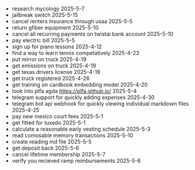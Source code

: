 - research mycology 2025-5-7
- jailbreak switch 2025-5-15
- cancel renters insurance through usaa 2025-5-5
- return gfiber equipment 2025-5-10
- cancel all recurring payments on twistai bank account 2025-5-10
- pay electric bill 2025-5-5
- sign up for piano lessons 2025-4-12
- find a way to learn tennis competatively 2025-4-23
- put mirror on truck 2025-4-19
- get emissions on truck 2025-4-19 
- get texas drivers license 2025-4-19 
- get truck registered 2025-4-26
- get training on cardbook embedding model 2025-4-20
- look into plfa agda https://plfa.github.io/ 2025-5-4 
- telegram support for quickly adding expenses 2025-4-30
- telegram bot api webhook for quickly viewing individual markdown files 2025-4-25
- pay new mexico court fees 2025-5-1
- get fitted for tuxedo 2025-5-1
- calculate a reasonable early vesting schedule 2025-5-3
- read comosable memory transactions 2025-5-10
- create reading md file 2025-5-5
- get deposit back 2025-5-6
- cancel lifetime membership 2025-5-7
- verify you recieved ramp reimbursements 2025-5-8